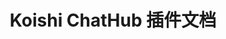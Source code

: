 ---
layout: home

title: Koishi ChatHub 插件文档 
editLink: true

hero:
  name: Koishi ChatHub
  text: 使用教程 & 开发者指南
  tagline: 多平台模型接入，可扩展，多种输出格式，由 LangChain 驱动开发的语言模型聊天服务的 Koishi 插件
  actions:
    - theme: brand
      text: 开始使用
      link: /guide/getting-started
    - theme: alt
      text: 开发指南
      link: /guide/development  

features:
  - icon: 🛠️
    title: 快速部署 
    details: 运行 Koishi 后安装相关插件，简易配置后即可使用，无需编写复杂配置文件。
  - icon: 🌻
    title: 多平台模型接入
    details: 我们支持OpenAI (API), Bing Chat 等平台接入，后续还会继续接入更多平台。
  - icon: 🫧
    title: 高扩展性
    details: 中间件系统，扩展多平台模型接入，易于第三方开发者扩展。
---
